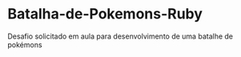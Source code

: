 # Batalha-de-Pokemons-Ruby
Desafio solicitado em aula para desenvolvimento de uma batalhe de pokémons
